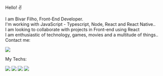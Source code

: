 Hello! :v:

I am Bivar Filho, Front-End Developer.<br/>
I'm working with JavaScript - Typescript, Node, React and React Native..<br/>
I am looking to collaborate with projects in Front-end using React<br/>
I am enthusiastic of technology, games, movies and a multitude of things..<br/>
Contact me: 
<div> 
  <a href='https://www.linkedin.com/in/paulobivarfilho/' target="_blank">
    <img  src='https://img.shields.io/badge/LinkedIn-0077B5?style=for-the-badge&logo=linkedin&logoColor=white' />
  </a>
</div>

My Techs:
<div>
<img src="https://cdn.jsdelivr.net/gh/devicons/devicon@latest/icons/react/react-original.svg" />
<img src="https://cdn.jsdelivr.net/gh/devicons/devicon@latest/icons/javascript/javascript-plain.svg" />
<img src="https://cdn.jsdelivr.net/gh/devicons/devicon@latest/icons/typescript/typescript-original.svg" />
<img src="https://cdn.jsdelivr.net/gh/devicons/devicon@latest/icons/amazonwebservices/amazonwebservices-original-wordmark.svg" />
                                 
</div>

<!---
<picture>
  <source
    srcset="https://github-readme-stats.vercel.app/api?username=bivarz&show_icons=true&theme=dark"
    media="(prefers-color-scheme: dark)"
  />
  <source
    srcset="https://github-readme-stats.vercel.app/api?username=bivarz&show_icons=true"
    media="(prefers-color-scheme: light), (prefers-color-scheme: no-preference)"
  />
  <img src="https://github-readme-stats.vercel.app/api?username=bivarz&show_icons=true" />
</picture>
